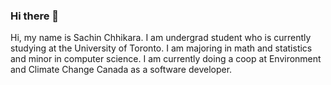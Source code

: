 ### Hi there 👋

Hi, my name is Sachin Chhikara. I am undergrad student who is currently studying at the University of Toronto. I am majoring in math and statistics and minor in computer science. I am currently doing a coop at Environment and Climate Change Canada as a software developer.

<!--
**SachinChhikara/SachinChhikara** is a ✨ _special_ ✨ repository because its `README.md` (this file) appears on your GitHub profile.


